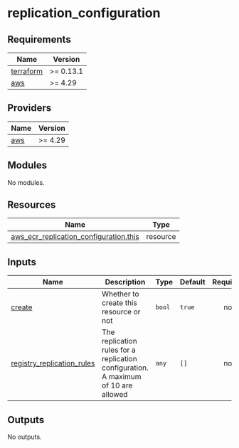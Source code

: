 # replication_configuration

<!-- BEGINNING OF PRE-COMMIT-TERRAFORM DOCS HOOK -->
## Requirements

| Name | Version |
|------|---------|
| <a name="requirement_terraform"></a> [terraform](#requirement\_terraform) | >= 0.13.1 |
| <a name="requirement_aws"></a> [aws](#requirement\_aws) | >= 4.29 |

## Providers

| Name | Version |
|------|---------|
| <a name="provider_aws"></a> [aws](#provider\_aws) | >= 4.29 |

## Modules

No modules.

## Resources

| Name | Type |
|------|------|
| [aws_ecr_replication_configuration.this](https://registry.terraform.io/providers/hashicorp/aws/latest/docs/resources/ecr_replication_configuration) | resource |

## Inputs

| Name | Description | Type | Default | Required |
|------|-------------|------|---------|:--------:|
| <a name="input_create"></a> [create](#input\_create) | Whether to create this resource or not | `bool` | `true` | no |
| <a name="input_registry_replication_rules"></a> [registry\_replication\_rules](#input\_registry\_replication\_rules) | The replication rules for a replication configuration. A maximum of 10 are allowed | `any` | `[]` | no |

## Outputs

No outputs.
<!-- END OF PRE-COMMIT-TERRAFORM DOCS HOOK -->
